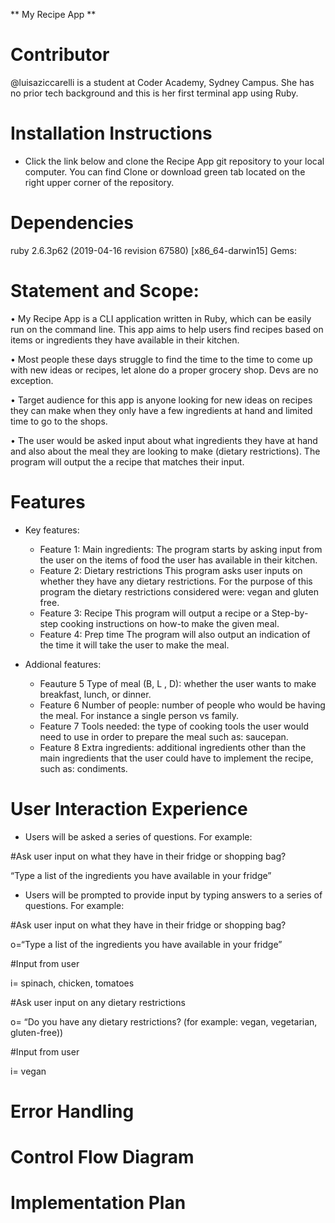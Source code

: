 

** My Recipe App ** 




# Contributor 

@luisaziccarelli is a student at Coder Academy, Sydney Campus. She has no prior tech background and this is her first terminal app using Ruby. 

# Installation Instructions

- Click the link below and clone the Recipe App git repository to your local computer. You can find Clone or download green tab located on the right upper corner of the repository.

# Dependencies

ruby 2.6.3p62 (2019-04-16 revision 67580) [x86_64-darwin15]
Gems: 

# Statement and Scope: 

•   My Recipe App is a CLI application written in Ruby, which can be easily run on the command line. This app aims to help users find recipes based on items or ingredients they have available in their kitchen. 

•	Most people these days struggle to find the time to the time to come up with new ideas or recipes, let alone do a proper grocery shop. Devs are no exception. 

•	Target audience for this app is anyone looking for new ideas on recipes they can make when they only have a few ingredients at hand and limited time to go to the shops. 

•   The user would be asked input about what ingredients they have at hand and also about the meal they are looking to make (dietary restrictions). The program will output the a recipe that matches their input. 

# Features
- Key features: 
    - Feature 1:  Main ingredients: 
    The program starts by asking input from the user on the items of food the user has available in their kitchen. 
    - Feature 2: Dietary restrictions 
    This program asks user inputs on whether they have any dietary restrictions. For the purpose of this program the dietary restrictions considered were: vegan and gluten free. 
    - Feature 3: Recipe 
    This program will output a recipe or a Step-by-step cooking instructions on how-to make the given meal.
    - Feature 4: Prep time
    The program will also output an indication of the time it will take the user to make the meal.

- Addional features: 
    - Feauture 5
    Type of meal (B, L , D): whether the user wants to make breakfast, lunch, or dinner.
    - Feature 6 
    Number of people: number of people who would be having the meal. For instance a single person vs family.
    - Feature 7 
    Tools needed: the type of cooking tools the user would need to use in order to prepare the meal such as: saucepan. 
    - Feature 8 
    Extra ingredients: additional ingredients other than the main ingredients that the user could have to implement the recipe, such as: condiments. 

# User Interaction Experience 

- Users will be asked a series of questions. For example: 

#Ask user input on what they have in their fridge or shopping bag? 

“Type a list of the ingredients you have available in your fridge”

- Users will be prompted to provide input by typing answers to a series of questions. For example: 

#Ask user input on what they have in their fridge or shopping bag? 

o=“Type a list of the ingredients you have available in your fridge”

#Input from user

i= spinach, chicken, tomatoes

#Ask user input on any dietary restrictions 

o= “Do you have any dietary restrictions? (for example: vegan, vegetarian, gluten-free))

#Input from user 

i= vegan 

# Error Handling


# Control Flow Diagram



# Implementation Plan




